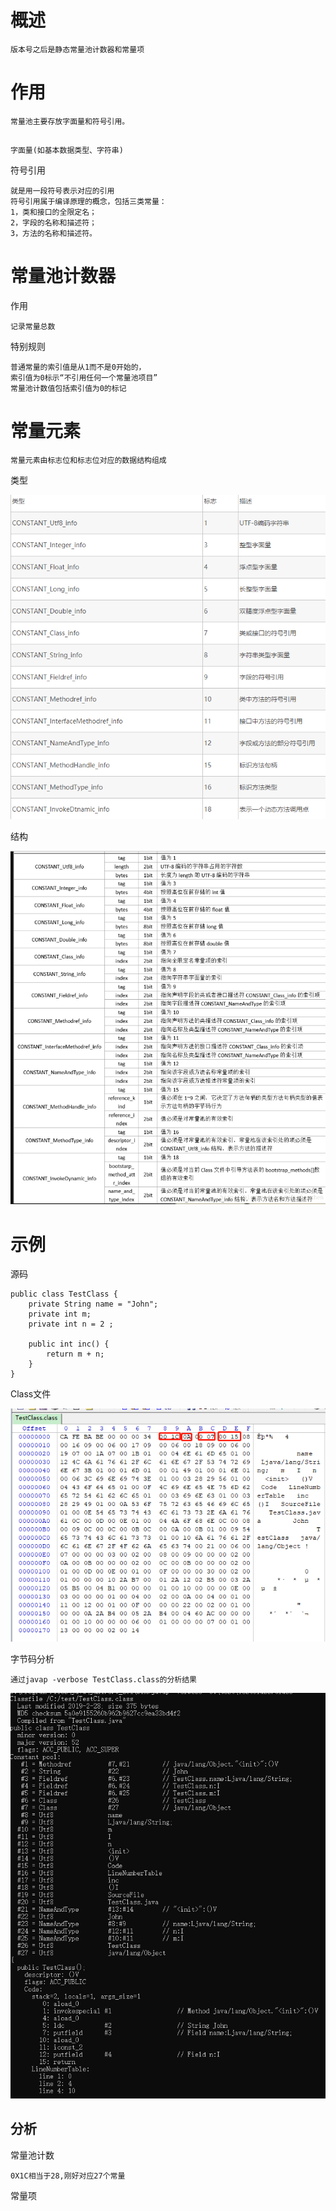 
# 概述

	版本号之后是静态常量池计数器和常量项

# 作用

	常量池主要存放字面量和符号引用。

## 

	字面量(如基本数据类型、字符串)

符号引用

	就是用一段符号表示对应的引用
	符号引用属于编译原理的概念，包括三类常量：
	1，类和接口的全限定名；
	2，字段的名称和描述符；
	3，方法的名称和描述符。



# 常量池计数器

作用

	记录常量总数

特别规则

	普通常量的索引值是从1而不是0开始的，
	索引值为0标示“不引用任何一个常量池项目”
	常量池计数值包括索引值为0的标记
	
    

   
# 常量元素 
	

	常量元素由标志位和标志位对应的数据结构组成

类型

![](https://github.com/RodJohn/JVM/blob/master/img/StaticConstantPool1.png)

结构

![](https://github.com/RodJohn/JVM/blob/master/img/StaticConstantPool2.png)


# 示例

源码

	public class TestClass {
		private String name = "John";
		private int m;
		private int n = 2 ;

		public int inc() {
			return m + n;
		}
	}
	
Class文件

![](https://github.com/RodJohn/jvm/blob/master/img/StaticConstantPool6.png)

字节码分析

	通过javap -verbose TestClass.class的分析结果 
	
![](https://github.com/RodJohn/jvm/blob/master/img/StaticConstantPool5.png)

## 分析

常量池计数

	0X1C相当于28,刚好对应27个常量

常量项

	






